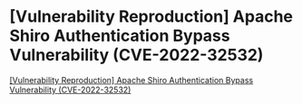 # [Vulnerability Reproduction] Apache Shiro Authentication Bypass Vulnerability (CVE-2022-32532)
[[Vulnerability Reproduction] Apache Shiro Authentication Bypass Vulnerability (CVE-2022-32532)](https://aiwithcloud.com/2022/09/16/vulnerability_reproduction_apache_shiro_authentication_bypass_vulnerability_cve_2022_32532/)